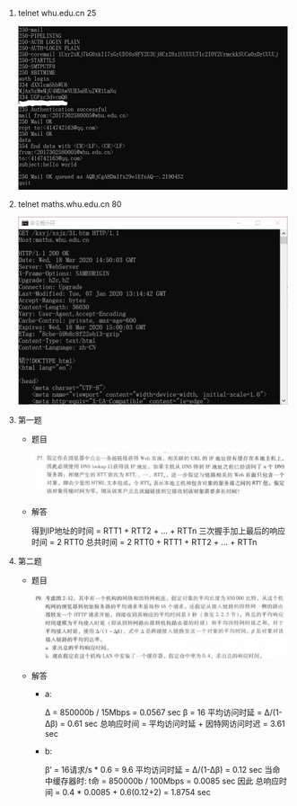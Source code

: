 1. telnet whu.edu.cn 25

   ![tel25](pic\tel25.jpg)

2. telnet maths.whu.edu.cn 80

   ![tel80](pic\tel80.png)

3. 第一题

   * 题目

     ![p7](pic\p7.jpg)

   * 解答

      得到IP地址的时间 = RTT1 + RTT2 + … + RTTn
      三次握手加上最后的响应时间 = 2 RTT0
      总共时间 = 2 RTT0 + RTT1 + RTT2 + … + RTTn

     

4. 第二题

   * 题目

     ![p9](pic\p9.jpg)

   * 解答

     + a:

        Δ = 850000b / 15Mbps = 0.0567 sec
        β = 16
        平均访问时延 = Δ/(1-Δβ) = 0.61 sec
        总响应时间 = 平均访问时延 + 因特网访问时迟 = 3.61 sec

     + b:

        β’ = 16请求/s * 0.6 = 9.6
        平均访问时延 = Δ/(1-Δβ) = 0.12 sec
        当命中缓存器时:  t命 = 850000b / 100Mbps = 0.0085 sec
        因此 总响应时间 = 0.4 * 0.0085 + 0.6(0.12+2) = 1.8754 sec

       
